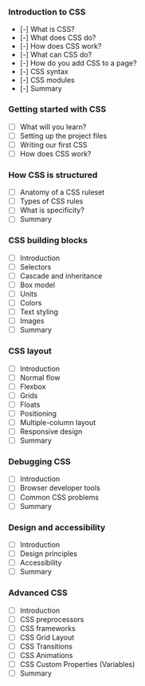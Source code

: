 ### Introduction to CSS

- [-] What is CSS?
- [-] What does CSS do?
- [-] How does CSS work?
- [-] What can CSS do?
- [-] How do you add CSS to a page?
- [-] CSS syntax
- [-] CSS modules
- [-] Summary

### Getting started with CSS

- [ ] What will you learn?
- [ ] Setting up the project files
- [ ] Writing our first CSS
- [ ] How does CSS work?

### How CSS is structured

- [ ] Anatomy of a CSS ruleset
- [ ] Types of CSS rules
- [ ] What is specificity?
- [ ] Summary

### CSS building blocks

- [ ] Introduction
- [ ] Selectors
- [ ] Cascade and inheritance
- [ ] Box model
- [ ] Units
- [ ] Colors
- [ ] Text styling
- [ ] Images
- [ ] Summary

### CSS layout

- [ ] Introduction
- [ ] Normal flow
- [ ] Flexbox
- [ ] Grids
- [ ] Floats
- [ ] Positioning
- [ ] Multiple-column layout
- [ ] Responsive design
- [ ] Summary

### Debugging CSS

- [ ] Introduction
- [ ] Browser developer tools
- [ ] Common CSS problems
- [ ] Summary

### Design and accessibility

- [ ] Introduction
- [ ] Design principles
- [ ] Accessibility
- [ ] Summary

### Advanced CSS

- [ ] Introduction
- [ ] CSS preprocessors
- [ ] CSS frameworks
- [ ] CSS Grid Layout
- [ ] CSS Transitions
- [ ] CSS Animations
- [ ] CSS Custom Properties (Variables)
- [ ] Summary
